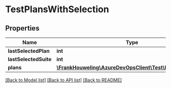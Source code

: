 # TestPlansWithSelection

## Properties
Name | Type | Description | Notes
------------ | ------------- | ------------- | -------------
**lastSelectedPlan** | **int** |  | [optional] 
**lastSelectedSuite** | **int** |  | [optional] 
**plans** | [**\FrankHouweling\AzureDevOpsClient\Test\Model\TestPlan[]**](TestPlan.md) |  | [optional] 

[[Back to Model list]](../README.md#documentation-for-models) [[Back to API list]](../README.md#documentation-for-api-endpoints) [[Back to README]](../README.md)


